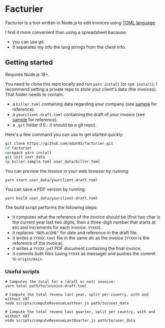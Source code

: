 # Facturier

Facturier is a tool written in Node.js to edit invoices using
[TOML language](https://github.com/toml-lang/toml).

I find it more convenient than using a spreadsheet bacause:

- you can use git.
- it separates my info the lang strings from the client info.

## Getting started

Requires Node.js 18+.

You need to clone this repo locally and run `yarn install` (or `npm install`). I
recommend setting a private repo to store your client's data (the invoices).
That folder needs to contain:

- a `biller.toml` containing data regarding your company (see
  [sample](./biller-sample.toml) for reference).
- a `yourclient-draft.toml` containing the draft of your invoice (see
  [sample](./bill-sample.toml) for reference).
- a `.git` folder (I.E.: it should be a git repo).

Here's a few command you can use to get started quickly:

```sh
git clone https://github.com/aduh95/facturier.git
cd facturier
corepack yarn install
git init user_data
cp biller-sample.toml user_data/biller.toml
```

You can preview the invoice in your web browser by running:

```yarn
yarn start user_data/yourclient-draft.toml
```

You can save a PDF version by running:

```yarn
yarn build user_data/yourclient-draft.toml
```

The build script performs the following steps:

- it computes what the reference of the invoice should be (first two char is the
  current year last two digits, then a three-digit number that starts at `001`
  and increments for each invoice: `YYXXX`).
- it replaces `"REPLACEME"` for date and reference in the draft file.
- it writes a `YYXXX.toml` file in the same dir as the invoice (`YYXXX` is the
  reference of the invoice).
- it writes a `YYXXX.pdf` PDF document containing the final invoice.
- it commits both files (using `YYXXX` as message) and pushes the commit to
  `origin/main`.

### Useful scripts

```
# Computes the total for a (draft or not) invoice:
yarn total path/to/invoice-draft.toml

# Compute the total revenu last year, split per country, with and without VAT
node scripts/computeRevenueLastYear.js path/to/user_data

# Compute the total revenu last quarter, split per country, with and without VAT
node scripts/computeRevenueLastQuarter.js path/to/user_data
```
